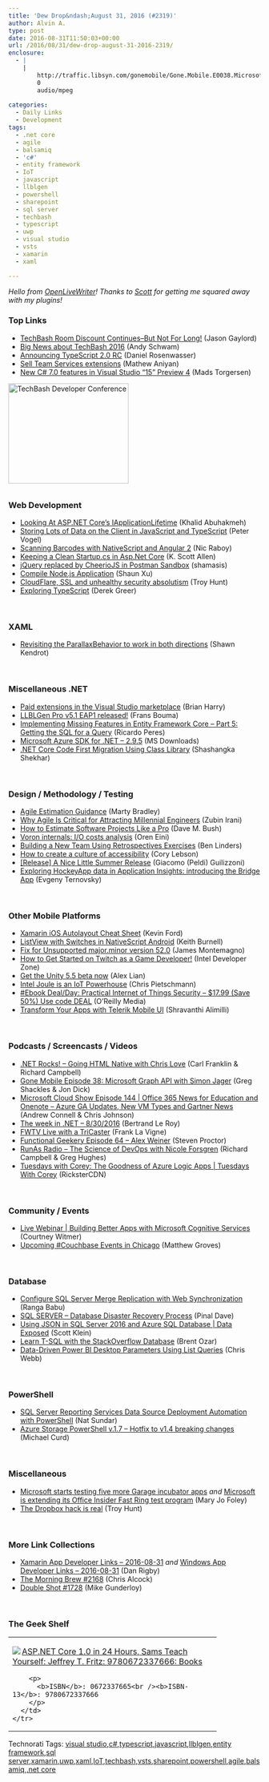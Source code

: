```yaml
---
title: 'Dew Drop&ndash;August 31, 2016 (#2319)'
author: Alvin A.
type: post
date: 2016-08-31T11:50:03+00:00
url: /2016/08/31/dew-drop-august-31-2016-2319/
enclosure:
  - |
    |
        http://traffic.libsyn.com/gonemobile/Gone.Mobile.E0038.Microsoft.Graph.API.with.Simon.Jager.mp3
        0
        audio/mpeg
        
categories:
  - Daily Links
  - Development
tags:
  - .net core
  - agile
  - balsamiq
  - 'c#'
  - entity framework
  - IoT
  - javascript
  - llblgen
  - powershell
  - sharepoint
  - sql server
  - techbash
  - typescript
  - uwp
  - visual studio
  - vsts
  - xamarin
  - xaml

---
```

_Hello from_ <a href="http://openlivewriter.org/" target="_blank"><em>OpenLiveWriter</em></a>_! Thanks to_ <a href="https://twitter.com/scottisafool" target="_blank"><em>Scott</em></a> _for getting me squared away with my plugins!_

### <a name="top"></a>Top Links

  * <a href="http://feeds.jasongaylord.com/~r/JasonNGaylord/~3/4Vsxom4GrnE/techbash-room-discount-continues%E2%80%93but-not-for-long" target="_blank">TechBash Room Discount Continues–But Not For Long!</a> (Jason Gaylord)
  * <a href="http://www.schwammysays.net/big-news-about-techbash-2016/" target="_blank">Big News about TechBash 2016</a> (Andy Schwam)
  * <a href="https://blogs.msdn.microsoft.com/typescript/2016/08/30/announcing-typescript-2-0-rc/" target="_blank">Announcing TypeScript 2.0 RC</a> (Daniel Rosenwasser)
  * <a href="https://blogs.msdn.microsoft.com/visualstudioalm/2016/08/30/sell-team-services-extensions/" target="_blank">Sell Team Services extensions</a> (Mathew Aniyan)
  * <a href="https://blogs.msdn.microsoft.com/visualstudio/2016/08/30/new-c-7-0-features-in-vs15-preview-4/" target="_blank">New C# 7.0 features in Visual Studio “15” Preview 4</a> (Mads Torgersen)

<a href="http://www.techbash.com/" target="_blank"><img loading="lazy" decoding="async" title="TechBash Developer Conference" style="border-top: 0px; border-right: 0px; background-image: none; border-bottom: 0px; padding-top: 0px; padding-left: 0px; border-left: 0px; margin: 0px 0px 10px; padding-right: 0px" border="0" alt="TechBash Developer Conference" src="/wp-content/uploads/2016/07/QuickAd-v2.png" width="240" height="200" /></a>

### <a name="web"></a>Web Development

  * <a href="http://www.khalidabuhakmeh.com/looking-at-asp-net-cores-iapplicationlifetime" target="_blank">Looking At ASP.NET Core&#8217;s IApplicationLifetime</a> (Khalid Abuhakmeh)
  * <a href="https://visualstudiomagazine.com/articles/2016/08/30/storing-data-client-javascript-typescript.aspx" target="_blank">Storing Lots of Data on the Client in JavaScript and TypeScript</a> (Peter Vogel)
  * <a href="http://developer.telerik.com/featured/scanning-barcodes-nativescript-angular-2/" target="_blank">Scanning Barcodes with NativeScript and Angular 2</a> (Nic Raboy)
  * <a href="http://odetocode.com/blogs/scott/archive/2016/08/30/keeping-a-clean-startup-cs-in-asp-net-core.aspx" target="_blank">Keeping a Clean Startup.cs in Asp.Net Core</a> (K. Scott Allen)
  * <a href="http://blog.getpostman.com/2016/08/30/jquery-replaced-by-cheeriojs-in-postman-sandbox/" target="_blank">jQuery replaced by CheerioJS in Postman Sandbox</a> (shamasis)
  * <a href="http://feedproxy.google.com/~r/geekswithblogs/~3/1MvBYOi3bjk/compile-node.js-application.aspx" target="_blank">Compile Node.js Application</a> (Shaun Xu)
  * <a href="http://feedproxy.google.com/~r/TroyHunt/~3/xxP-1HFXUYs/" target="_blank">CloudFlare, SSL and unhealthy security absolutism</a> (Troy Hunt)
  * <a href="http://feedproxy.google.com/~r/LosTechies/~3/tGren0IFGRo/" target="_blank">Exploring TypeScript</a> (Derek Greer)

&nbsp;

### <a name="silverlight"></a>XAML

  * <a href="http://www.visuallylocated.com/post/2016/08/30/Revisiting-the-ParallaxBehavior-to-work-in-both-directions.aspx" target="_blank">Revisiting the ParallaxBehavior to work in both directions</a> (Shawn Kendrot)

&nbsp;

### <a name="dotnet"></a>Miscellaneous .NET

  * <a href="https://blogs.msdn.microsoft.com/bharry/2016/08/30/paid-extension-in-the-visual-studio-marketplace/" target="_blank">Paid extensions in the Visual Studio marketplace</a> (Brian Harry)
  * <a href="http://feedproxy.google.com/~r/FransBouma/~3/lR25xKeJBZc/llblgen-pro-v5-1-eap1-released" target="_blank">LLBLGen Pro v5.1 EAP1 released!</a> (Frans Bouma)
  * <a href="http://weblogs.asp.net:80/ricardoperes/implementing-missing-features-in-entity-framework-core-part-5-getting-the-sql-for-a-query?WT.mc_id=DX_MVP4025064" target="_blank">Implementing Missing Features in Entity Framework Core – Part 5: Getting the SQL for a Query</a> (Ricardo Peres)
  * <a href="http://www.microsoft.com/en-us/download/details.aspx?id=53600&WT.mc_id=DX_MVP4025064" target="_blank">Microsoft Azure SDK for .NET &#8211; 2.9.5</a> (MS Downloads)
  * <a href="http://www.c-sharpcorner.com/article/net-core-code-first-migration-using-class-library/" target="_blank">.NET Core Code First Migration Using Class Library</a> (Shashangka Shekhar)

&nbsp;

### <a name="design"></a>Design / Methodology / Testing

  * <a href="http://feedproxy.google.com/~r/LeadingAgile/~3/4sQ8KOML22E/" target="_blank">Agile Estimation Guidance</a> (Marty Bradley)
  * <a href="http://www.infoq.com/articles/agile-critical-millennial?utm_campaign=infoq_content&utm_source=infoq&utm_medium=feed&utm_term=global" target="_blank">Why Agile Is Critical for Attracting Millennial Engineers</a> (Zubin Irani)
  * <a href="http://blog.dmbcllc.com/how-to-estimate-software-projects-like-a-pro/" target="_blank">How to Estimate Software Projects Like a Pro</a> (Dave M. Bush)
  * <a href="http://feedproxy.google.com/~r/AyendeRahien/~3/KsP5-ucv7-8/voron-internals-i-o-costs-analysis" target="_blank">Voron internals: I/O costs analysis</a> (Oren Eini)
  * <a href="https://www.benlinders.com/2016/building-a-new-team-using-retrospective-exercises/" target="_blank">Building a New Team Using Retrospectives Exercises</a> (Ben Linders)
  * <a href="https://lebsontech.com/create-culture-accessibility/" target="_blank">How to create a culture of accessibility</a> (Cory Lebson)
  * <a href="http://feedproxy.google.com/~r/balsamiq/~3/3lp_KGZLfzM/" target="_blank">[Release] A Nice Little Summer Release</a> (Giacomo (Peldi) Guilizzoni)
  * <a href="https://azure.microsoft.com/blog/access-hockeyapp-data-in-ai-with-hockeyapp-bridge-app/" target="_blank">Exploring HockeyApp data in Application Insights: introducing the Bridge App</a> (Evgeny Ternovsky)

&nbsp;

### <a name="mobile"></a>Other Mobile Platforms

  * <a href="http://magenic.com/Blog/Post/180/Xamarin-iOS-Autolayout-Cheat-Sheet" target="_blank">Xamarin iOS Autolayout Cheat Sheet</a> (Kevin Ford)
  * <a href="https://blog.falafel.com/listview-switches-nativescript-android/" target="_blank">ListView with Switches in NativeScript Android</a> (Keith Burnell)
  * <a href="http://motzcod.es/post/149717060272" target="_blank">Fix for Unsupported major.minor version 52.0</a> (James Montemagno)
  * <a href="https://software.intel.com/en-us/videos/how-to-get-started-on-twitch-as-a-game-developer" target="_blank">How to Get Started on Twitch as a Game Developer!</a> (Intel Developer Zone)
  * <a href="https://blogs.unity3d.com/2016/08/30/get-the-unity-5-5-beta-now/" target="_blank">Get the Unity 5.5 beta now</a> (Alex Lian)
  * <a href="https://buildazure.com/2016/08/30/intel-joule-iot-is-an-iot-powerhouse/" target="_blank">Intel Joule is an IoT Powerhouse</a> (Chris Pietschmann)
  * <a href="http://feedproxy.google.com/~r/oreilly/news/~3/ATNlQNLdO6U/9781785889639.do" target="_blank">#Ebook Deal/Day: Practical Internet of Things Security &#8211; $17.99 (Save 50%) Use code DEAL</a> (O&#8217;Reilly Media)
  * <a href="http://www.telerik.com/blogs/transform-your-apps-with-telerik-mobile-ui" target="_blank">Transform Your Apps with Telerik Mobile UI</a> (Shravanthi Alimilli)

&nbsp;

### <a name="podcasts"></a>Podcasts / Screencasts / Videos

  * <a href="http://www.dotnetrocks.com/default.aspx?ShowNum=1342" target="_blank">.NET Rocks! &#8211; Going HTML Native with Chris Love</a> (Carl Franklin & Richard Campbell)
  * <a href="http://traffic.libsyn.com/gonemobile/Gone.Mobile.E0038.Microsoft.Graph.API.with.Simon.Jager.mp3" target="_blank">Gone Mobile Episode 38: Microsoft Graph API with Simon Jager</a> (Greg Shackles & Jon Dick)
  * <a href="http://feeds.microsoftcloudshow.com/~r/microsoftcloudshowepisodes/~3/AIl1gcS-nHU/144-office-365-news-for-education-and-onenote-azure-ga-updates-new-vm-types-and-gartner-news" target="_blank">Microsoft Cloud Show Episode 144 | Office 365 News for Education and Onenote &#8211; Azure GA Updates, New VM Types and Gartner News</a> (Andrew Connell & Chris Johnson)
  * <a href="https://blogs.msdn.microsoft.com/dotnet/2016/08/30/the-week-in-net-8302016/" target="_blank">The week in .NET – 8/30/2016</a> (Bertrand Le Roy)
  * <a href="http://www.franksworld.com/2016/08/30/fwtv-live-with-a-tricaster/" target="_blank">FWTV Live with a TriCaster</a> (Frank La Vigne)
  * <a href="https://www.functionalgeekery.com/episode-64-alex-weiner/" target="_blank">Functional Geekery Episode 64 – Alex Weiner</a> (Steven Proctor)
  * <a href="http://feedproxy.google.com/~r/RunaAsRadioWma/~3/z2g54Q7NTZU/default.aspx" target="_blank">RunAs Radio &#8211; The Science of DevOps with Nicole Forsgren</a> (Richard Campbell & Greg Hughes)
  * <a href="https://channel9.msdn.com/Shows/Tuesdays-With-Corey/Tuesdays-with-Corey-The-Goodness-of-Azure-Logic-Apps?WT.mc_id=DX_MVP4025064" target="_blank">Tuesdays with Corey: The Goodness of Azure Logic Apps | Tuesdays With Corey</a> (RicksterCDN)

&nbsp;

### <a name="events"></a>Community / Events

  * <a href="https://blog.xamarin.com/live-webinar-building-better-apps-with-microsoft-cognitive-services/" target="_blank">Live Webinar | Building Better Apps with Microsoft Cognitive Services</a> (Courtney Witmer)
  * <a href="http://blog.couchbase.com/2016/august/upcoming-couchbase-events-in-chicago" target="_blank">Upcoming #Couchbase Events in Chicago</a> (Matthew Groves)

&nbsp;

### <a name="sql"></a>Database

  * <a href="http://feedproxy.google.com/~r/MSSQLTips-LatestSqlServerTips/~3/iDH1IXJqQYQ/tip.asp" target="_blank">Configure SQL Server Merge Replication with Web Synchronization</a> (Ranga Babu)
  * <a href="http://blog.sqlauthority.com/2016/08/31/sql-server-database-disaster-recovery-process/" target="_blank">SQL SERVER – Database Disaster Recovery Process</a> (Pinal Dave)
  * <a href="https://channel9.msdn.com/Shows/Data-Exposed/Using-JSON-in-SQL-Server-2016-and-Azure-SQL-Database?WT.mc_id=DX_MVP4025064" target="_blank">Using JSON in SQL Server 2016 and Azure SQL Database | Data Exposed</a> (Scott Klein)
  * <a href="http://feedproxy.google.com/~r/BrentOzar-SqlServerDba/~3/cs7xSn5-h38/" target="_blank">Learn T-SQL with the StackOverflow Database</a> (Brent Ozar)
  * <a href="https://blog.crossjoin.co.uk/2016/08/30/data-driven-power-bi-desktop-parameters-using-list-queries/" target="_blank">Data-Driven Power BI Desktop Parameters Using List Queries</a> (Chris Webb)

&nbsp;

### <a name="ps"></a>PowerShell

  * <a href="http://feedproxy.google.com/~r/MSSQLTips-LatestSqlServerTips/~3/JXnBy1ec_7M/tip.asp" target="_blank">SQL Server Reporting Services Data Source Deployment Automation with PowerShell</a> (Nat Sundar)
  * <a href="https://azure.microsoft.com/blog/azure-storage-powershell-v-1-7-hotfix-to-v1-4-breaking-changes/" target="_blank">Azure Storage PowerShell v.1.7 – Hotfix to v1.4 breaking changes</a> (Michael Curd)

&nbsp;

### <a name="misc"></a>Miscellaneous

  * <a href="http://www.zdnet.com/article/microsoft-starts-testing-five-more-garage-incubator-apps/#ftag=RSSbaffb68" target="_blank">Microsoft starts testing five more Garage incubator apps</a> _and_ <a href="http://www.zdnet.com/article/microsoft-is-extending-its-office-insider-fast-ring-test-program/#ftag=RSSbaffb68" target="_blank">Microsoft is extending its Office Insider Fast Ring test program</a> (Mary Jo Foley)
  * <a href="http://feedproxy.google.com/~r/TroyHunt/~3/aDgeYLK2wW8/" target="_blank">The Dropbox hack is real</a> (Troy Hunt)

&nbsp;

### <a name="links"></a>More Link Collections

  * <a href="http://allaboutxamarin.com/2016/08/xamarin-app-developer-links-2016-08-31/" target="_blank">Xamarin App Developer Links &#8211; 2016-08-31</a> _and_ <a href="http://windowsappdev.com/2016/08/windows-app-developer-links-2016-08-31/" target="_blank">Windows App Developer Links &#8211; 2016-08-31</a> (Dan Rigby)
  * <a href="http://feedproxy.google.com/~r/ReflectivePerspective/~3/oACLMTpwwvY/" target="_blank">The Morning Brew #2168</a> (Chris Alcock)
  * <a href="http://afreshcup.com/home/2016/8/31/double-shot-1728.html" target="_blank">Double Shot #1728</a> (Mike Gunderloy)

&nbsp;

### <a name="shelf"></a>The Geek Shelf

<div id="scid:7dc1bd33-94bd-46fd-a20b-0131235bcd47:8f0dc81b-ff18-4603-91be-be9c9e26d381" class="wlWriterEditableSmartContent" style="float: none; padding-bottom: 0px; padding-top: 0px; padding-left: 0px; margin: 0px; display: inline; padding-right: 0px">
  <table cellspacing="0" cellpadding="2" width="400" border="0" unselectable="on">
    <tr>
      <td valign="top" width="400">
        <p>
          <a title="ASP.NET Core 1.0 in 24 Hours, Sams Teach Yourself: Jeffrey T. Fritz: 9780672337666: Books" href="http://www.amazon.com/exec/obidos/ASIN/0672337665/amavin-20"><img data-recalc-dims="1" decoding="async" src="https://i0.wp.com/images.amazon.com/images/P/0672337665.01.MZZZZZZZ.jpg?w=660" border="0" align="left" style="float:left" />ASP.NET Core 1.0 in 24 Hours, Sams Teach Yourself: Jeffrey T. Fritz: 9780672337666: Books</a>
        </p>
        
        <p>
          <b>ISBN</b>: 0672337665<br /><b>ISBN-13</b>: 9780672337666
        </p>
      </td>
    </tr>
  </table>
</div>

<div id="scid:77ECF5F8-D252-44F5-B4EB-D463C5396A79:44578c14-ad5b-4d8b-b69a-250e939027d3" class="wlWriterEditableSmartContent" style="float: none; padding-bottom: 0px; padding-top: 0px; padding-left: 0px; margin: 0px; display: inline; padding-right: 0px">
  Technorati Tags: <a href="http://technorati.com/tags/visual+studio" rel="tag">visual studio</a>,<a href="http://technorati.com/tags/c%23" rel="tag">c#</a>,<a href="http://technorati.com/tags/typescript" rel="tag">typescript</a>,<a href="http://technorati.com/tags/javascript" rel="tag">javascript</a>,<a href="http://technorati.com/tags/llblgen" rel="tag">llblgen</a>,<a href="http://technorati.com/tags/entity+framework" rel="tag">entity framework</a>,<a href="http://technorati.com/tags/sql+server" rel="tag">sql server</a>,<a href="http://technorati.com/tags/xamarin" rel="tag">xamarin</a>,<a href="http://technorati.com/tags/uwp" rel="tag">uwp</a>,<a href="http://technorati.com/tags/xaml" rel="tag">xaml</a>,<a href="http://technorati.com/tags/IoT" rel="tag">IoT</a>,<a href="http://technorati.com/tags/techbash" rel="tag">techbash</a>,<a href="http://technorati.com/tags/vsts" rel="tag">vsts</a>,<a href="http://technorati.com/tags/sharepoint" rel="tag">sharepoint</a>,<a href="http://technorati.com/tags/powershell" rel="tag">powershell</a>,<a href="http://technorati.com/tags/agile" rel="tag">agile</a>,<a href="http://technorati.com/tags/balsamiq" rel="tag">balsamiq</a>,<a href="http://technorati.com/tags/.net+core" rel="tag">.net core</a>
</div>